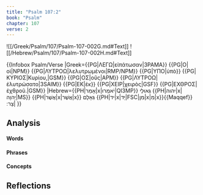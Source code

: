 ```yaml
---
title: "Psalm 107:2"
book: "Psalm"
chapter: 107
verse: 2
---
```

![[/Greek/Psalm/107/Psalm-107-002G.md#Text]]
![[/Hebrew/Psalm/107/Psalm-107-002H.md#Text]]

{{Infobox Psalm/Verse 
|Greek={{PG|ΛΕΓΩ|εἰπάτωσαν|3PAMA}} {{PG|Ο|οἱ|NPM}} {{PG|ΛΥΤΡΟΩ|λελυτρωμένοι|RMP/NPM}} {{PG|ΥΠΟ|ὑπὸ}} {{PG|ΚΥΡΙΟΣ|Κυρίου,|GSM}} {{PG|ΟΣ|οὓς|APM}} {{PG|ΛΥΤΡΟΩ|ἐλυτρώσατο|3SAIM}} {{PG|ΕΚ|ἐκ}} {{PG|ΧΕΙΡ|χειρὸς|GSF}} {{PG|ΕΧΘΡΟΣ|ἐχθροῦ.|GSM}}
|Hebrew={{PH|אָמַר|x|יֹאמְרוּ|QI3MP}}
גְּאוּלֵי
{{PH|יהוה|x|יְהוָה|MS}} {{PH|אֲשֶׁר|x|אֲשֶׁר|x}}
גְּאָלָם
{{PH|יד|x|יַּד|FSC|מִן|x|מִ|x}}{{Maqqef}}
צָר
׃|
}}

## Analysis

#### Words

#### Phrases

#### Concepts

## Reflections
